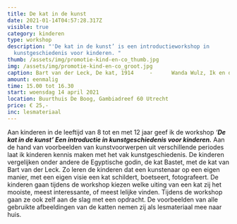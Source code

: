 ```yaml
---
title: De kat in de kunst
date: 2021-01-14T04:57:28.317Z
visible: true
category: kinderen
type: workshop
description: "'De kat in de kunst’ is een introductieworkshop in
  kunstgeschiedenis voor kinderen. "
thumb: /assets/img/promotie-kind-en-co_thumb.jpg
img: /assets/img/promotie-kind-en-co_groot.jpg
caption: Bart van der Leck, De kat, 1914     -      Wanda Wulz, Ik en de kat, 1932
amount: eenmalig
time: 15.00 tot 16.30
start: woensdag 14 april 2021
location: Buurthuis De Boog, Gambiadreef 60 Utrecht
price: € 25,-
inc: lesmateriaal
---
```

Aan kinderen in de leeftijd van 8 tot en met 12 jaar geef ik de workshop *‘**De kat in de kunst’ Een introductie in kunstgeschiedenis voor kinderen.*** Aan de hand van voorbeelden van kunstvoorwerpen uit verschillende periodes laat ik kinderen kennis maken met het vak kunstgeschiedenis. De kinderen vergelijken onder andere de Egyptische godin, de kat Bastet, met de kat van Bart van der Leck. Zo leren de kinderen dat een kunstenaar op een eigen manier, met een eigen visie een kat schildert, boetseert, fotografeert. De kinderen gaan tijdens de workshop kiezen welke uiting van een kat zij het mooiste, meest interessante, of meest lelijke vinden. Tijdens de workshop gaan ze ook zelf aan de slag met een opdracht. De voorbeelden van alle gebruikte afbeeldingen van de katten nemen zij als lesmateriaal mee naar huis.